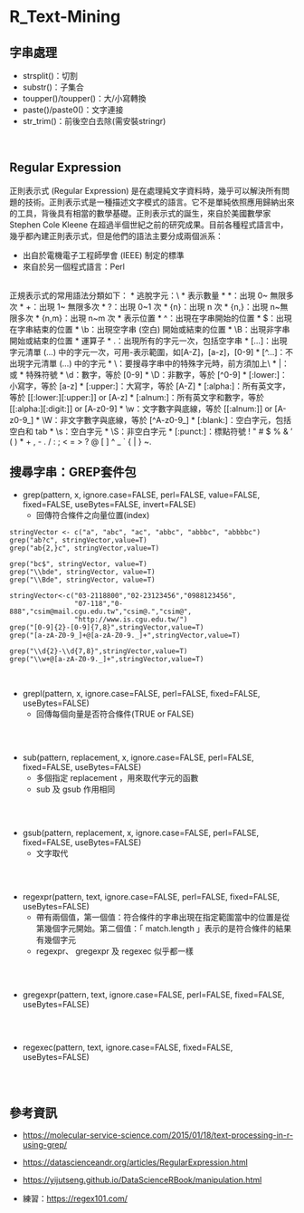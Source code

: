 # R_Text-Mining 

## 字串處理
* strsplit()：切割
* substr()：子集合
* toupper()/toupper()：大/小寫轉換
* paste()/paste0()：文字連接
* str_trim()：前後空白去除(需安裝stringr)
<br>

## Regular Expression
正則表示式 (Regular Expression) 是在處理純文字資料時，幾乎可以解決所有問題的技術。正則表示式是一種描述文字模式的語言。它不是單純依照應用歸納出來的工具，背後具有相當的數學基礎。正則表示式的誕生，來自於美國數學家 Stephen Cole Kleene 在超過半個世紀之前的研究成果。目前各種程式語言中，幾乎都內建正則表示式，但是他們的語法主要分成兩個派系：
* 出自於電機電子工程師學會 (IEEE) 制定的標準
* 來自於另一個程式語言：Perl
<br>
正規表示式的常用語法分類如下：
* 逃脫字元：\
* 表示數量
  * *：出現 0~ 無限多次
  * +：出現 1~ 無限多次
  * ?：出現 0~1 次
  * {n}：出現 n 次
  * {n,}：出現 n~無限多次
  * {n,m}：出現 n~m 次
* 表示位置
  * ^：出現在字串開始的位置
  * $：出現在字串結束的位置
  * \b：出現空字串 (空白) 開始或結束的位置
  * \B：出現非字串開始或結束的位置
* 運算子
  * .：出現所有的字元一次，包括空字串
  * [...]：出現字元清單 (…) 中的字元一次，可用-表示範圍，如[A-Z]，[a-z]，[0-9]
  * [^...]：不出現字元清單 (…) 中的字元
  * \：要搜尋字串中的特殊字元時，前方須加上\
  * |：或
* 特殊符號
  * \d：數字，等於 [0-9]
  * \D：非數字，等於 [^0-9]
  * [:lower:]：小寫字，等於 [a-z]
  * [:upper:]：大寫字，等於 [A-Z]
  * [:alpha:]：所有英文字，等於 [[:lower:][:upper:]] or [A-z]
  * [:alnum:]：所有英文字和數字，等於 [[:alpha:][:digit:]] or [A-z0-9]
  * \w：文字數字與底線，等於 [[:alnum:]] or [A-z0-9_]
  * \W：非文字數字與底線，等於 [^A-z0-9_]
  * [:blank:]：空白字元，包括空白和 tab
  * \s：空白字元
  * \S：非空白字元
  * [:punct:]：標點符號 ! " # $ % & ’ ( ) * + , - . / : ; < = > ? @ [ ] ^ _ ` { | } ~.
<br>

## 搜尋字串：GREP套件包
* grep(pattern, x, ignore.case=FALSE, perl=FALSE, value=FALSE, fixed=FALSE, useBytes=FALSE, invert=FALSE)
  * 回傳符合條件之向量位置(index) 
```
stringVector <- c("a", "abc", "ac", "abbc", "abbbc", "abbbbc")
grep("ab?c", stringVector,value=T)
grep("ab{2,}c", stringVector,value=T)
```
```
grep("bc$", stringVector, value=T)
grep("\\bde", stringVector, value=T)
grep("\\Bde", stringVector, value=T)
```
```
stringVector<-c("03-2118800","02-23123456","0988123456",
                "07-118","0-888","csim@mail.cgu.edu.tw","csim@.","csim@",
                "http://www.is.cgu.edu.tw/")
grep("[0-9]{2}-[0-9]{7,8}",stringVector,value=T)
grep("[a-zA-Z0-9_]+@[a-zA-Z0-9._]+",stringVector,value=T)
```
```
grep("\\d{2}-\\d{7,8}",stringVector,value=T)
grep("\\w+@[a-zA-Z0-9._]+",stringVector,value=T)
```
<br>

* grepl(pattern, x, ignore.case=FALSE, perl=FALSE, fixed=FALSE, useBytes=FALSE)
  * 回傳每個向量是否符合條件(TRUE or FALSE)
```
```
<br>

* sub(pattern, replacement, x, ignore.case=FALSE, perl=FALSE, fixed=FALSE, useBytes=FALSE)
  * 多個指定 replacement ，用來取代字元的函數
  * sub 及 gsub 作用相同
```
```
<br>

* gsub(pattern, replacement, x, ignore.case=FALSE, perl=FALSE, fixed=FALSE, useBytes=FALSE)
  * 文字取代
```
```
<br>

* regexpr(pattern, text, ignore.case=FALSE, perl=FALSE, fixed=FALSE, useBytes=FALSE)
  * 帶有兩個值，第一個值：符合條件的字串出現在指定範圍當中的位置是從第幾個字元開始。第二個值：「 match.length 」表示的是符合條件的結果有幾個字元
  * regexpr、 gregexpr 及 regexec 似乎都一樣
```
```
<br>

* gregexpr(pattern, text, ignore.case=FALSE, perl=FALSE, fixed=FALSE, useBytes=FALSE)
```
```
<br>

* regexec(pattern, text, ignore.case=FALSE, fixed=FALSE, useBytes=FALSE)
```
```
<br>


## 參考資訊
* https://molecular-service-science.com/2015/01/18/text-processing-in-r-using-grep/
* https://datascienceandr.org/articles/RegularExpression.html
* https://yijutseng.github.io/DataScienceRBook/manipulation.html

* 練習：https://regex101.com/

